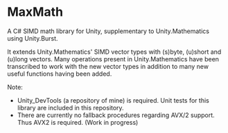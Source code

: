 # MaxMath
A C# SIMD math library for Unity, supplementary to Unity.Mathematics using Unity.Burst. 

It extends Unity.Mathematics' SIMD vector types with (s)byte, (u)short and (u)long vectors. 
Many operations present in Unity.Mathematics have been transcribed to work with the new vector types in addition to many new useful functions having been added.

Note: 
- Unity_DevTools (a repository of mine) is required. Unit tests for this library are included in this repository.
- There are currently no fallback procedures regarding AVX/2 support. Thus AVX2 is required. (Work in progress)
